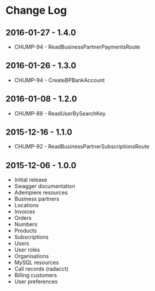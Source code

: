 # Change Log

## 2016-01-27 - 1.4.0
- CHUMP-94 - ReadBusinessPartnerPaymentsRoute

## 2016-01-26 - 1.3.0
- CHUMP-94 - CreateBPBankAccount

## 2016-01-08 - 1.2.0
- CHUMP-88 - ReadUserBySearchKey

## 2015-12-16 - 1.1.0
- CHUMP-92 - ReadBusinessPartnerSubscriptionsRoute

## 2015-12-06 - 1.0.0
- Initial release
- Swagger documentation
- Adempiere resources
 - Business partners
 - Locations
 - Invoices
 - Orders
 - Numbers
 - Products
 - Subscriptions
 - Users
 - User roles
 - Organisations
- MySQL resources
 - Call records (radacct)
 - Billing customers
 - User preferences